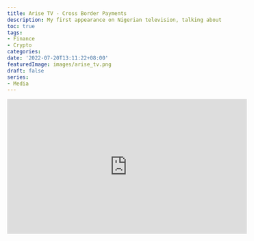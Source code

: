 ```yaml
---
title: Arise TV - Cross Border Payments
description: My first appearance on Nigerian television, talking about FinTechs & cross-border payments.
toc: true
tags:
- Finance
- Crypto
categories:
date: '2022-07-20T13:11:22+08:00'
featuredImage: images/arise_tv.png
draft: false
series:
- Media
---
```



<iframe width="560" height="315" src="https://www.youtube.com/embed/XfRxLg46xOw" title="YouTube video player" frameborder="0" allow="accelerometer; autoplay; clipboard-write; encrypted-media; gyroscope; picture-in-picture" allowfullscreen></iframe>
